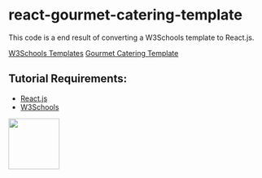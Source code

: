 # react-gourmet-catering-template

This code is a end result of converting a W3Schools template to React.js.

[W3Schools Templates](https://www.w3schools.com/w3css/w3css_templates.asp)
[Gourmet Catering Template](https://www.w3schools.com/w3css/tryw3css_templates_gourmet_catering.htm)

## Tutorial Requirements:

* [React.js](https://reactjs.org/)
* [W3Schools](https://www.w3schools.com/) 

<a href="https://codeadam.ca">
<img src="https://codeadam.ca/images/code-block.png" width="100">
</a>
